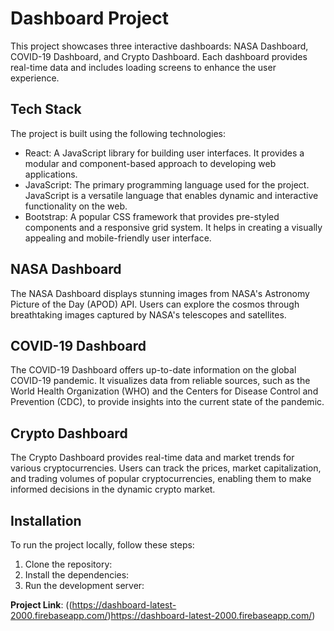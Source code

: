 # Dashboard Project

This project showcases three interactive dashboards: NASA Dashboard, COVID-19 Dashboard, and Crypto Dashboard. Each dashboard provides real-time data and includes loading screens to enhance the user experience.

## Tech Stack

The project is built using the following technologies:

- React: A JavaScript library for building user interfaces. It provides a modular and component-based approach to developing web applications.
- JavaScript: The primary programming language used for the project. JavaScript is a versatile language that enables dynamic and interactive functionality on the web.
- Bootstrap: A popular CSS framework that provides pre-styled components and a responsive grid system. It helps in creating a visually appealing and mobile-friendly user interface.

## NASA Dashboard

The NASA Dashboard displays stunning images from NASA's Astronomy Picture of the Day (APOD) API. Users can explore the cosmos through breathtaking images captured by NASA's telescopes and satellites.

## COVID-19 Dashboard

The COVID-19 Dashboard offers up-to-date information on the global COVID-19 pandemic. It visualizes data from reliable sources, such as the World Health Organization (WHO) and the Centers for Disease Control and Prevention (CDC), to provide insights into the current state of the pandemic.

## Crypto Dashboard

The Crypto Dashboard provides real-time data and market trends for various cryptocurrencies. Users can track the prices, market capitalization, and trading volumes of popular cryptocurrencies, enabling them to make informed decisions in the dynamic crypto market.

## Installation

To run the project locally, follow these steps:

1. Clone the repository:
2. Install the dependencies:
3. Run the development server:


**Project Link**: ((https://dashboard-latest-2000.firebaseapp.com/)https://dashboard-latest-2000.firebaseapp.com/)

